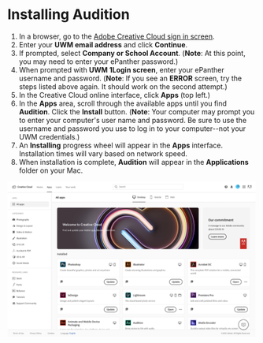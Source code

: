 # Installing Audition

1. In a browser, go to the [Adobe Creative Cloud sign in screen](https://creativecloud.adobe.com).
2. Enter your **UWM email address** and click **Continue**.
3. If prompted, select **Company or School Account**. \(**Note**: At this point, you may need to enter your ePanther password.\)
4. When prompted with **UWM 1Login screen**, enter your ePanther username and password. \(**Note**: If you see an **ERROR** screen, try the steps listed above again. It should work on the second attempt.\)
5. In the Creative Cloud online interface, click **Apps** \(top left.\)
6. In the **Apps** area, scroll through the available apps until you find **Audition**. Click the **Install** button. \(**Note**: Your computer may prompt you to enter your computer's user name and password. Be sure to use the username and password you use to log in to your computer--not your UWM credentials.\)
7. An **Installing** progress wheel will appear in the **Apps** interface. Installation times will vary based on network speed.
8. When installation is complete, **Audition** will appear in the **Applications** folder on your Mac.

![](../.gitbook/assets/installing-adobe-programs-mac.png)


